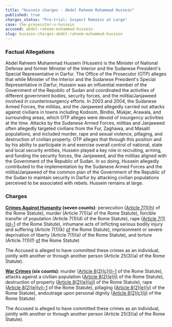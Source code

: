 ```yaml
---
title: "Hussein charges - Abdel Raheem Muhammad Hussein"
published: true
charges_status: "Pre-trial: Suspect Remains at Large"
case: the-prosecutor-v-hussein
accused: abdel-raheem-muhammad-hussein
slug: hussein-charges-abdel-raheem-muhammad-hussein
---
```


### Factual Allegations

Abdel Raheem Muhammad Hussein (Hussein) is the Minister of National Defense and former Minister of the Interior and the Sudanese President's Special Representative in Darfur. The Office of the Prosecutor (OTP) alleges that while Minister of the Interior and the Sudanese President's Special Representative in Darfur, Hussein was an influential member of the Government of the Republic of Sudan and coordinated the activities of different government bodies, security forces, and the militia/Janjaweed involved in counterinsurgency efforts. In 2003 and 2004, the Sudanese Armed Forces, the militias, and the Janjaweed allegedly carried out attacks against civilians in towns including Kodoom, Bindisi, Mukjar, Arawala, and surrounding areas, which OTP alleges were devoid of insurgency activities at the time. Attacks by the Sudanese Armed Forces, militias and Janjaweed often allegedly targeted civilians from the Fur, Zaghawa, and Masalit populations, and included murder, rape and sexual violence, pillaging, and destruction of civilian property. OTP alleges that through this position and by his ability to participate in and exercise overall control of national, state and local security entities, Hussein played a key role in recruiting, arming, and funding the security forces, the Janjaweed, and the militias aligned with the Government of the Republic of Sudan. In so doing, Hussein allegedly contributed to the implementation by the Sudanese Armed Forces and the militia/Janjaweed of the common plan of the Government of the Republic of the Sudan to maintain security in Darfur by attacking civilian populations perceived to be associated with rebels. Hussein remains at large.

### Charges

**[Crimes Against Humanity](http://www.casematrixnetwork.org/case-m/klamberg-commentary/rome-statute/#c1171) (seven counts)**: persecution ([Article 7(1)(h)](http://www.casematrixnetwork.org/cmn-knowledge-hub/klamberg-commentary/elements-of-crime/#c2298) of the Rome Statute), murder (<a target="_blank">Article 7(1)(a)</a> of the Rome Statute), forcible transfer of population (<a target="_blank">Article 7(1)(d)</a> of the Rome Statute), rape ([Article 7(1)(g)-1](http://www.casematrixnetwork.org/cmn-knowledge-hub/klamberg-commentary/elements-of-crime/#c2292) of the Rome Statute), inhumane acts of inflicting serious bodily injury and suffering (<a target="_blank">Article 7(1)(k)</a> [of](http://www.casematrixnetwork.org/cmn-knowledge-hub/klamberg-commentary/elements-of-crime/#c2301) the Rome Statute), imprisonment or severe deprivation of liberty (<a target="_blank">Article 7(1)(e)</a> of the Rome Statute), and torture (<a target="_blank">Article 7(1)(f)</a> [of](http://www.casematrixnetwork.org/cmn-knowledge-hub/klamberg-commentary/elements-of-crime/#c2291) the Rome Statute)

The Accused is alleged to have committed these crimes as an individual, jointly with another or through another person (<a target="_blank">Article 25(3)(a)</a> of the Rome Statute).

**[War Crimes](http://www.casematrixnetwork.org/case-m/klamberg-commentary/rome-statute/#c1172) (six counts)**: murder ([Article 8(2)(c)(i)-1](http://www.casematrixnetwork.org/cmn-knowledge-hub/klamberg-commentary/elements-of-crime/#c2359) of the Rome Statute), attacks against a civilian population ([Article 8(2)(e)(i)](http://www.casematrixnetwork.org/cmn-knowledge-hub/klamberg-commentary/elements-of-crime/#c2367) of the Rome Statute), destruction of property ([Article 8(2)(e)(xii)](http://www.casematrixnetwork.org/cmn-knowledge-hub/klamberg-commentary/elements-of-crime/#c2384) of the Rome Statute), rape ([Article 8(2)(e)(vi)-1](http://www.casematrixnetwork.org/cmn-knowledge-hub/klamberg-commentary/elements-of-crime/#c2372) of the Rome Statute), pillaging ([Article 8(2)(e)(v)](http://www.casematrixnetwork.org/cmn-knowledge-hub/klamberg-commentary/elements-of-crime/#c2371) of the Rome Statute), andoutrage upon personal dignity ([Article 8(2)(c)(ii)](http://www.casematrixnetwork.org/cmn-knowledge-hub/klamberg-commentary/elements-of-crime/#c2363) of the Rome Statute)

The Accused is alleged to have committed these crimes as an individual, jointly with another or through another person (<a target="_blank">Article 25(3)(a)</a> of the Rome Statute).

